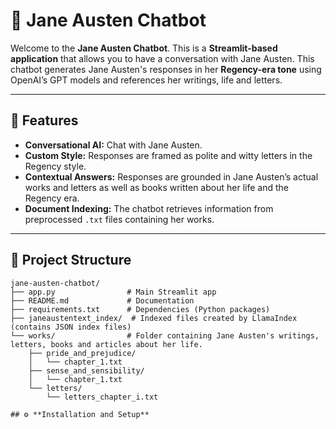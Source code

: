 # 📜 Jane Austen Chatbot

Welcome to the **Jane Austen Chatbot**. This is a **Streamlit-based application** that allows you to have a conversation with Jane Austen. This chatbot generates Jane Austen's responses in her  **Regency-era tone** using OpenAI’s GPT models and references her writings, life and letters.

---

## **📝 Features**
- **Conversational AI:** Chat with Jane Austen. 
- **Custom Style:** Responses are framed as polite and witty letters in the Regency style.
- **Contextual Answers:** Responses are grounded in Jane Austen’s actual works and letters as well as books written about her life and the Regency era. 
- **Document Indexing:** The chatbot retrieves information from preprocessed `.txt` files containing her works.

---

## **📂 Project Structure**

```plaintext
jane-austen-chatbot/
├── app.py                # Main Streamlit app
├── README.md             # Documentation
├── requirements.txt      # Dependencies (Python packages)
├── janeaustentext_index/  # Indexed files created by LlamaIndex (contains JSON index files)
└── works/                # Folder containing Jane Austen's writings, letters, books and articles about her life. 
    ├── pride_and_prejudice/
    │   └── chapter_1.txt
    ├── sense_and_sensibility/
    │   └── chapter_1.txt
    └── letters/
        └── letters_chapter_i.txt 

## ⚙️ **Installation and Setup**
